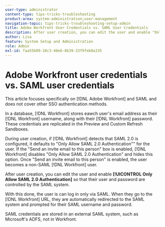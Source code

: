 ```yaml
---
user-type: administrator
content-type: tips-tricks-troubleshooting
product-area: system-administration;user-management
navigation-topic: tips-tricks-troubleshooting-setup-admin
title: Adobe Workfront User Credentials vs. SAML User Credentials
description: After user creation, you can edit the user and enable "Only Allow SAML 2.0 Authentication" so that their user and password are controlled by the SAML system. With this option enabled, the user is only allowed to log in via SAML.
author: Lisa
feature: System Setup and Administration
role: Admin
exl-id: faa55b09-10c3-48e6-8b39-33f9feb0a335
---
```

# Adobe Workfront user credentials vs. SAML user credentials

This article focuses specifically on [!DNL Adobe Workfront] and SAML and does not cover other SSO authentication methods.

In a database, [!DNL Workfront] stores eawch user's email address as their [!DNL Workfront] username, along with their [!DNL Workfront] password. These credentials are replicated in the Preview and Custom Refresh Sandboxes.

During user creation, if [!DNL Workfront] detects that SAML 2.0 is configured, it defaults to "Only Allow SAML 2.0 Authentication"" for the user. If the "Send an invite email to this person" box is enabled, [!DNL Workfront] disables "Only Allow SAML 2.0 Authentication" and hides this option. Once "Send an invite email to this person" is enabled, the user becomes a non-SAML [!DNL Workfront] user.

After user creation, you can edit the user and enable **[!UICONTROL Only Allow SAML 2.0 Authentication]** so that their user and password are controlled by the SAML system.

With this done, the user is can log in only via SAML. When they go to the [!DNL Workfront] URL, they are automatically redirected to the SAML system and prompted for their SAML username and password.

SAML credentials are stored in an external SAML system, such as Microsoft's ADFS, not in Workfront.
